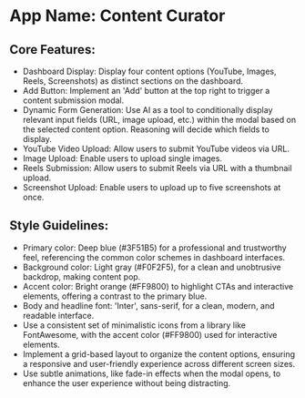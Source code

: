 # **App Name**: Content Curator

## Core Features:

- Dashboard Display: Display four content options (YouTube, Images, Reels, Screenshots) as distinct sections on the dashboard.
- Add Button: Implement an 'Add' button at the top right to trigger a content submission modal.
- Dynamic Form Generation: Use AI as a tool to conditionally display relevant input fields (URL, image upload, etc.) within the modal based on the selected content option. Reasoning will decide which fields to display.
- YouTube Video Upload: Allow users to submit YouTube videos via URL.
- Image Upload: Enable users to upload single images.
- Reels Submission: Allow users to submit Reels via URL with a thumbnail upload.
- Screenshot Upload: Enable users to upload up to five screenshots at once.

## Style Guidelines:

- Primary color: Deep blue (#3F51B5) for a professional and trustworthy feel, referencing the common color schemes in dashboard interfaces.
- Background color: Light gray (#F0F2F5), for a clean and unobtrusive backdrop, making content pop.
- Accent color: Bright orange (#FF9800) to highlight CTAs and interactive elements, offering a contrast to the primary blue.
- Body and headline font: 'Inter', sans-serif, for a clean, modern, and readable interface.
- Use a consistent set of minimalistic icons from a library like FontAwesome, with the accent color (#FF9800) used for interactive elements.
- Implement a grid-based layout to organize the content options, ensuring a responsive and user-friendly experience across different screen sizes.
- Use subtle animations, like fade-in effects when the modal opens, to enhance the user experience without being distracting.